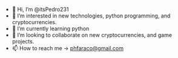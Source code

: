 - 👋 Hi, I’m @itsPedro231
- 👀 I’m interested in new technologies, python programming, and cryptocurrencies.
- 🌱 I’m currently learning python
- 💞️ I’m looking to collaborate on new cryptocurrencies, and game projects.
- 📫 How to reach me -> phfaraco@gmail.com

<!---
itsPedro231/itsPedro231 is a ✨ special ✨ repository because its `README.md` (this file) appears on your GitHub profile.
You can click the Preview link to take a look at your changes.
--->
